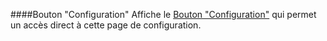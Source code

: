 ####Bouton "Configuration"
Affiche le [Bouton "Configuration"](/buttons#button_config) qui permet un accès direct à cette page de configuration.
